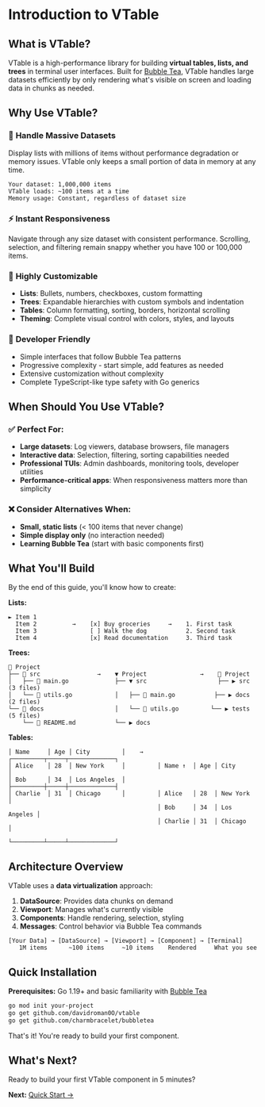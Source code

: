 # Introduction to VTable

## What is VTable?

VTable is a high-performance library for building **virtual tables, lists, and trees** in terminal user interfaces. Built for [Bubble Tea](https://github.com/charmbracelet/bubbletea), VTable handles large datasets efficiently by only rendering what's visible on screen and loading data in chunks as needed.

## Why Use VTable?

### 🚀 **Handle Massive Datasets**
Display lists with millions of items without performance degradation or memory issues. VTable only keeps a small portion of data in memory at any time.

```
Your dataset: 1,000,000 items
VTable loads: ~100 items at a time
Memory usage: Constant, regardless of dataset size
```

### ⚡ **Instant Responsiveness**
Navigate through any size dataset with consistent performance. Scrolling, selection, and filtering remain snappy whether you have 100 or 100,000 items.

### 🎨 **Highly Customizable**
- **Lists**: Bullets, numbers, checkboxes, custom formatting
- **Trees**: Expandable hierarchies with custom symbols and indentation  
- **Tables**: Column formatting, sorting, borders, horizontal scrolling
- **Theming**: Complete visual control with colors, styles, and layouts

### 🔧 **Developer Friendly**
- Simple interfaces that follow Bubble Tea patterns
- Progressive complexity - start simple, add features as needed
- Extensive customization without complexity
- Complete TypeScript-like type safety with Go generics

## When Should You Use VTable?

### ✅ **Perfect For:**
- **Large datasets**: Log viewers, database browsers, file managers
- **Interactive data**: Selection, filtering, sorting capabilities needed
- **Professional TUIs**: Admin dashboards, monitoring tools, developer utilities
- **Performance-critical apps**: When responsiveness matters more than simplicity

### ❌ **Consider Alternatives When:**
- **Small, static lists** (< 100 items that never change)
- **Simple display only** (no interaction needed)
- **Learning Bubble Tea** (start with basic components first)

## What You'll Build

By the end of this guide, you'll know how to create:

**Lists:**
```
► Item 1
  Item 2          →    [x] Buy groceries     →    1. First task
  Item 3               [ ] Walk the dog           2. Second task  
  Item 4               [x] Read documentation     3. Third task
```

**Trees:**
```
📁 Project
├── 📁 src                →    ▼ Project               →    📁 Project
│   ├── 📄 main.go             ├── ▼ src                    ├── ▶ src (3 files)
│   └── 📄 utils.go            │   ├── 📄 main.go           ├── ▶ docs (2 files)
└── 📁 docs                    │   └── 📄 utils.go         └── ▶ tests (5 files)
    └── 📄 README.md           └── ▶ docs
```

**Tables:**
```
│ Name     │ Age │ City         │    →    ┌─────────┬─────┬─────────────┐
│ Alice    │ 28  │ New York     │         │ Name ↑  │ Age │ City        │
│ Bob      │ 34  │ Los Angeles  │         ├─────────┼─────┼─────────────┤
│ Charlie  │ 31  │ Chicago      │         │ Alice   │ 28  │ New York    │
                                          │ Bob     │ 34  │ Los Angeles │
                                          │ Charlie │ 31  │ Chicago     │
                                          └─────────┴─────┴─────────────┘
```

## Architecture Overview

VTable uses a **data virtualization** approach:

1. **DataSource**: Provides data chunks on demand
2. **Viewport**: Manages what's currently visible  
3. **Components**: Handle rendering, selection, styling
4. **Messages**: Control behavior via Bubble Tea commands

```
[Your Data] → [DataSource] → [Viewport] → [Component] → [Terminal]
   1M items      ~100 items     ~10 items    Rendered     What you see
```

## Quick Installation

**Prerequisites:** Go 1.19+ and basic familiarity with [Bubble Tea](https://github.com/charmbracelet/bubbletea)

```bash
go mod init your-project
go get github.com/davidroman0O/vtable
go get github.com/charmbracelet/bubbletea
```

That's it! You're ready to build your first component.

## What's Next?

Ready to build your first VTable component in 5 minutes?

**Next:** [Quick Start →](02-quick-start.md) 